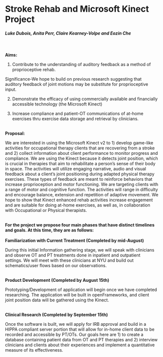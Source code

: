 # Stroke Rehab and Microsoft Kinect Project

<h5><b>Luke Dubois, Anita Perr, Claire Kearney-Volpe and Eozin Che</b></h5><br/>

<b>Aims: </b> <br/>

1) Contribute to the understanding of auditory feedback as a method of proprioceptive rehab.<br/>

Significance-We hope to build on previous research suggesting that auditory feedback of joint motions may be substitute for proprioceptive input.<br/>

2) Demonstrate the efficacy of using commercially available and financially accessible technology (the Microsoft Kinect) <br/>

3) Increase compliance and patient-OT communications of at-home exercises thru exercise data storage and retrieval by clinicians. <br/><br/>

<b>Proposal: </b><br/>

We are interested in using the Microsoft Kinect v2 to 1) develop game-like activities for occupational therapy clients that are recovering from a stroke and 2) collect information about client performance to monitor progress and compliance. We are using the Kinect because it detects joint position, which is crucial in therapies that aim to rehabilitate a person’s sense of their body in space. The activities will utilize engaging narrative, audio and visual feedback about a client’s joint positioning during adapted physical therapy exercises. These types of feedback are meant to reinforce behaviors that increase proprioception and motor functioning. We are targeting clients with a range of motor and cognitive function. The activities will range in difficulty and encourage balance, extension and repetition of adaptive movement. We hope to show that Kinect enhanced rehab activities increase engagement and are suitable for doing at-home exercises, as well as, in collaboration with Occupational or Physical therapists. <br/>
<br/>

<b>For the project we propose four main phases that have distinct timelines and goals. At this time, they are as follows:</b><br/>
<br/>
<b>Familiarization with Current Treatment (Completed by mid-August)</b><br/>

During this initial Information gathering stage, we will speak with clinicians and observe OT and PT treatments done in inpatient and outpatient settings. We will meet with these clinicians at NYU and build out schematics/user flows based on our observations. <br/><br/>

<b>Product Development (Completed by August 15th)</b><br/>

Prototyping/Development of application will begin once we have completed researching. The application will be built in openFrameworks, and client joint position data will be gathered using the Kinect.<br/><br/>

<b>Clinical Research (Completed by September 15th)</b><br/>

Once the software is built, we will apply for IRB approval and build in a HIPPA compliant server portion that will allow for in-home client data to be recorded and accessible by PT/OTs. Our goals here are 1) to create a database containing patient data from OT and PT therapies and 2) interview clinicians and clients about their experiences and implement a quantitative measure of its effectiveness.<br/><br/>

